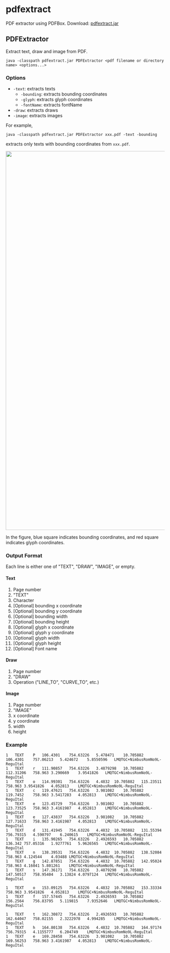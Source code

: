# pdfextract
PDF extractor using PDFBox.
Download: [pdfextract.jar](https://cl.naist.jp/~shindo/pdfextract.jar)

## PDFExtractor
Extract text, draw and image from PDF.
```
java -classpath pdfextract.jar PDFExtractor <pdf filename or directory name> <options...>
```

### Options
* `-text`: extracts texts
  * `-bounding`: extracts bounding coordinates
  * `-glyph`: extracts glyph coordinates
  * `-fontName`: extracts fontName
* `-draw`: extracts draws
* `-image`: extracts images

For example,
```
java -classpath pdfextract.jar PDFExtractor xxx.pdf -text -bounding
```
extracts only texts with bounding coordinates from `xxx.pdf`.

<p align="center"><img src="https://github.com/paperai/pdfextract/blob/master/PDFExtractor.png" width="1200"></p>

In the figure, blue square indicates bounding coordinates, and red square indicates glyph coordinates.

### Output Format
Each line is either one of "TEXT", "DRAW", "IMAGE", or empty.

#### Text
1. Page number
1. "TEXT"
1. Character
1. [Optional] bounding x coordinate
1. [Optional] bounding y coordinate
1. [Optional] bounding width
1. [Optional] bounding height
1. [Optional] glyph x coordinate
1. [Optional] glyph y coordinate
1. [Optional] glyph width
1. [Optional] glyph height
1. [Optional] Font name

#### Draw
1. Page number
1. "DRAW"
1. Operation ("LINE_TO", "CURVE_TO", etc.)

#### Image
1. Page number
1. "IMAGE"
1. x coordinate
1. y coordinate
1. width
1. height

### Example
```
1	TEXT	P	106.4301	754.63226	5.478471	10.705882	106.4301	757.06213	5.424672	5.8550596	LMQTGC+NimbusRomNo9L-ReguItal
1	TEXT	r	111.90857	754.63226	3.4879298	10.705882	112.31206	758.963	3.290669	3.9541826	LMQTGC+NimbusRomNo9L-ReguItal
1	TEXT	o	114.99301	754.63226	4.4832	10.705882	115.23511	758.963	3.9541826	4.052813	LMQTGC+NimbusRomNo9L-ReguItal
1	TEXT	c	119.47621	754.63226	3.981082	10.705882	119.7452	758.963	3.5417283	4.052813	LMQTGC+NimbusRomNo9L-ReguItal
1	TEXT	e	123.45729	754.63226	3.981082	10.705882	123.73525	758.963	3.4161987	4.052813	LMQTGC+NimbusRomNo9L-ReguItal
1	TEXT	e	127.43837	754.63226	3.981082	10.705882	127.71633	758.963	3.4161987	4.052813	LMQTGC+NimbusRomNo9L-ReguItal
1	TEXT	d	131.41945	754.63226	4.4832	10.705882	131.55394	756.79315	4.590797	6.240615	LMQTGC+NimbusRomNo9L-ReguItal
1	TEXT	i	135.90265	754.63226	2.4926593	10.705882	136.342	757.05316	1.9277761	5.9626565	LMQTGC+NimbusRomNo9L-ReguItal
1	TEXT	n	138.39531	754.63226	4.4832	10.705882	138.52084	758.963	4.124544	4.03488	LMQTGC+NimbusRomNo9L-ReguItal
1	TEXT	g	142.87851	754.63226	4.4832	10.705882	142.95024	758.963	4.16041	5.801261	LMQTGC+NimbusRomNo9L-ReguItal
1	TEXT	s	147.36171	754.63226	3.4879298	10.705882	147.50517	758.95404	3.13824	4.0797124	LMQTGC+NimbusRomNo9L-ReguItal

1	TEXT	o	153.09125	754.63226	4.4832	10.705882	153.33334	758.963	3.9541826	4.052813	LMQTGC+NimbusRomNo9L-ReguItal
1	TEXT	f	157.57445	754.63226	2.4926593	10.705882	156.2564	756.83795	5.119815	7.9352646	LMQTGC+NimbusRomNo9L-ReguItal

1	TEXT	t	162.30872	754.63226	2.4926593	10.705882	162.64047	758.02155	2.3222978	4.994285	LMQTGC+NimbusRomNo9L-ReguItal
1	TEXT	h	164.80138	754.63226	4.4832	10.705882	164.97174	756.79315	4.1155777	6.204749	LMQTGC+NimbusRomNo9L-ReguItal
1	TEXT	e	169.28458	754.63226	3.981082	10.705882	169.56253	758.963	3.4161987	4.052813	LMQTGC+NimbusRomNo9L-ReguItal
```
